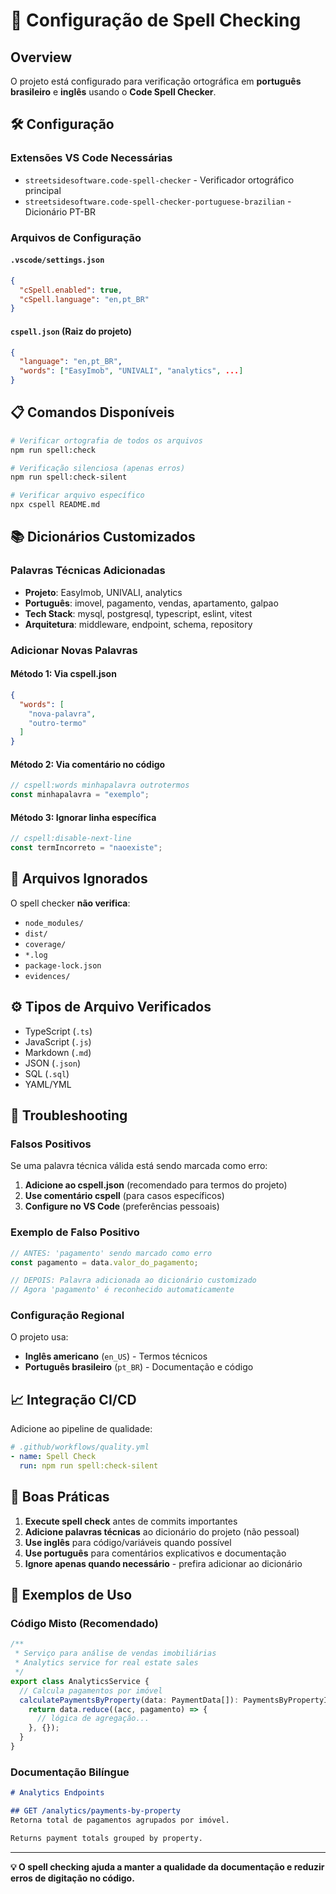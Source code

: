 # 📝 Configuração de Spell Checking

## Overview

O projeto está configurado para verificação ortográfica em **português brasileiro** e **inglês** usando o **Code Spell Checker**.

## 🛠️ Configuração

### Extensões VS Code Necessárias
- `streetsidesoftware.code-spell-checker` - Verificador ortográfico principal
- `streetsidesoftware.code-spell-checker-portuguese-brazilian` - Dicionário PT-BR

### Arquivos de Configuração

#### `.vscode/settings.json`
```json
{
  "cSpell.enabled": true,
  "cSpell.language": "en,pt_BR"
}
```

#### `cspell.json` (Raiz do projeto)
```json
{
  "language": "en,pt_BR",
  "words": ["EasyImob", "UNIVALI", "analytics", ...]
}
```

## 📋 Comandos Disponíveis

```bash
# Verificar ortografia de todos os arquivos
npm run spell:check

# Verificação silenciosa (apenas erros)
npm run spell:check-silent

# Verificar arquivo específico
npx cspell README.md
```

## 📚 Dicionários Customizados

### Palavras Técnicas Adicionadas
- **Projeto**: EasyImob, UNIVALI, analytics
- **Português**: imovel, pagamento, vendas, apartamento, galpao
- **Tech Stack**: mysql, postgresql, typescript, eslint, vitest
- **Arquitetura**: middleware, endpoint, schema, repository

### Adicionar Novas Palavras

#### Método 1: Via cspell.json
```json
{
  "words": [
    "nova-palavra",
    "outro-termo"
  ]
}
```

#### Método 2: Via comentário no código
```typescript
// cspell:words minhapalavra outrotermos
const minhapalavra = "exemplo";
```

#### Método 3: Ignorar linha específica
```typescript
// cspell:disable-next-line
const termIncorreto = "naoexiste";
```

## 🚫 Arquivos Ignorados

O spell checker **não verifica**:
- `node_modules/`
- `dist/`
- `coverage/`
- `*.log`
- `package-lock.json`
- `evidences/`

## ⚙️ Tipos de Arquivo Verificados

- TypeScript (`.ts`)
- JavaScript (`.js`)
- Markdown (`.md`)
- JSON (`.json`)
- SQL (`.sql`)
- YAML/YML

## 🔧 Troubleshooting

### Falsos Positivos
Se uma palavra técnica válida está sendo marcada como erro:

1. **Adicione ao cspell.json** (recomendado para termos do projeto)
2. **Use comentário cspell** (para casos específicos)
3. **Configure no VS Code** (preferências pessoais)

### Exemplo de Falso Positivo
```typescript
// ANTES: 'pagamento' sendo marcado como erro
const pagamento = data.valor_do_pagamento;

// DEPOIS: Palavra adicionada ao dicionário customizado
// Agora 'pagamento' é reconhecido automaticamente
```

### Configuração Regional
O projeto usa:
- **Inglês americano** (`en_US`) - Termos técnicos
- **Português brasileiro** (`pt_BR`) - Documentação e código

## 📈 Integração CI/CD

Adicione ao pipeline de qualidade:
```yaml
# .github/workflows/quality.yml
- name: Spell Check
  run: npm run spell:check-silent
```

## 🎯 Boas Práticas

1. **Execute spell check** antes de commits importantes
2. **Adicione palavras técnicas** ao dicionário do projeto (não pessoal)
3. **Use inglês** para código/variáveis quando possível
4. **Use português** para comentários explicativos e documentação
5. **Ignore apenas quando necessário** - prefira adicionar ao dicionário

## 📝 Exemplos de Uso

### Código Misto (Recomendado)
```typescript
/**
 * Serviço para análise de vendas imobiliárias
 * Analytics service for real estate sales
 */
export class AnalyticsService {
  // Calcula pagamentos por imóvel
  calculatePaymentsByProperty(data: PaymentData[]): PaymentsByPropertyItem[] {
    return data.reduce((acc, pagamento) => {
      // lógica de agregação...
    }, {});
  }
}
```

### Documentação Bilíngue
```markdown
# Analytics Endpoints

## GET /analytics/payments-by-property
Retorna total de pagamentos agrupados por imóvel.

Returns payment totals grouped by property.
```

---

**💡 O spell checking ajuda a manter a qualidade da documentação e reduzir erros de digitação no código.**
